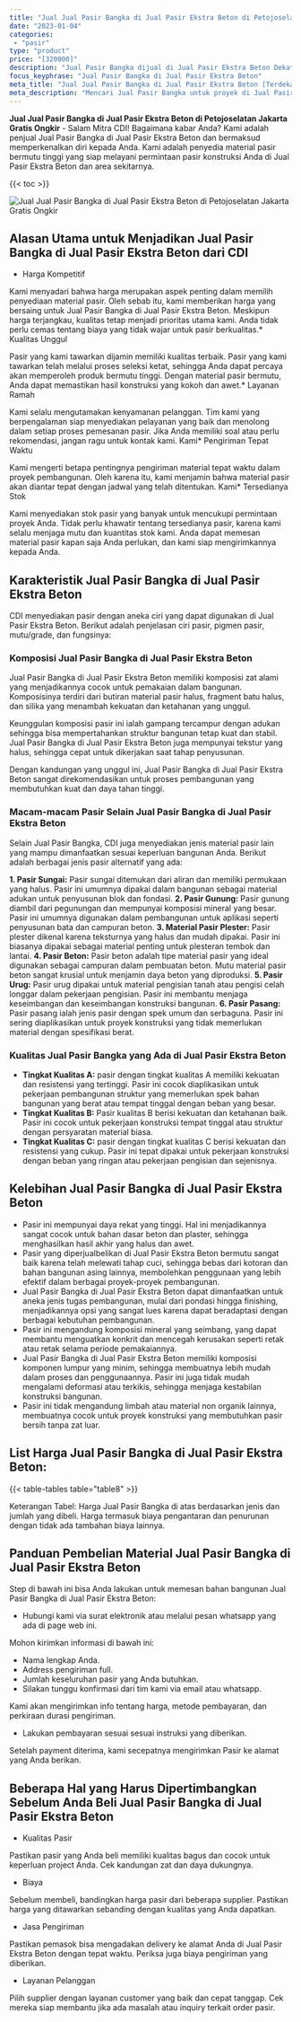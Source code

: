 ```yaml
---
title: "Jual Jual Pasir Bangka di Jual Pasir Ekstra Beton di Petojoselatan Jakarta Gratis Ongkir"
date: "2023-01-04"
categories:
 - "pasir"
type: "product"
price: "[320000]"
description: "Jual Pasir Bangka dijual di Jual Pasir Ekstra Beton Dekat. Jual Pasir Bangka ini sering digunakan dalam proyek konstruksi sebagai bahan campuran yang berkualitas dan bersih. Kontak kami untuk mendapatkan informasi lebih lanjut."
focus_keyphrase: "Jual Pasir Bangka di Jual Pasir Ekstra Beton"
meta_title: "Jual Jual Pasir Bangka di Jual Pasir Ekstra Beton [Terdekat] - CDI"
meta_description: "Mencari Jual Pasir Bangka untuk proyek di Jual Pasir Ekstra Beton? Kami menawarkan Jual Pasir Bangka berkualitas untuk material adukan. Dapatkan penawaran terbaik sekarang."
---
```


**Jual Jual Pasir Bangka di Jual Pasir Ekstra Beton di Petojoselatan Jakarta Gratis Ongkir** - Salam Mitra CDI! Bagaimana kabar Anda? Kami adalah penjual Jual Pasir Bangka di Jual Pasir Ekstra Beton dan bermaksud memperkenalkan diri kepada Anda. Kami adalah penyedia material pasir bermutu tinggi yang siap melayani permintaan pasir konstruksi Anda di Jual Pasir Ekstra Beton dan area sekitarnya.

{{< toc >}}

![Jual Jual Pasir Bangka di Jual Pasir Ekstra Beton di Petojoselatan Jakarta Gratis Ongkir](/images/pasir/pasir-bangunan-40.jpg)

## Alasan Utama untuk Menjadikan Jual Pasir Bangka di Jual Pasir Ekstra Beton dari CDI

*   Harga Kompetitif

Kami menyadari bahwa harga merupakan aspek penting dalam memilih penyediaan material pasir. Oleh sebab itu, kami memberikan harga yang bersaing untuk Jual Pasir Bangka di Jual Pasir Ekstra Beton. Meskipun harga terjangkau, kualitas tetap menjadi prioritas utama kami. Anda tidak perlu cemas tentang biaya yang tidak wajar untuk pasir berkualitas.*   Kualitas Unggul

Pasir yang kami tawarkan dijamin memiliki kualitas terbaik. Pasir yang kami tawarkan telah melalui proses seleksi ketat, sehingga Anda dapat percaya akan memperoleh produk bermutu tinggi. Dengan material pasir bermutu, Anda dapat memastikan hasil konstruksi yang kokoh dan awet.*   Layanan Ramah

Kami selalu mengutamakan kenyamanan pelanggan. Tim kami yang berpengalaman siap menyediakan pelayanan yang baik dan menolong dalam setiap proses pemesanan pasir. Jika Anda memiliki soal atau perlu rekomendasi, jangan ragu untuk kontak kami. Kami*   Pengiriman Tepat Waktu

Kami mengerti betapa pentingnya pengiriman material tepat waktu dalam proyek pembangunan. Oleh karena itu, kami menjamin bahwa material pasir akan diantar tepat dengan jadwal yang telah ditentukan. Kami*   Tersedianya Stok

Kami menyediakan stok pasir yang banyak untuk mencukupi permintaan proyek Anda. Tidak perlu khawatir tentang tersedianya pasir, karena kami selalu menjaga mutu dan kuantitas stok kami. Anda dapat memesan material pasir kapan saja Anda perlukan, dan kami siap mengirimkannya kepada Anda. 

## Karakteristik Jual Pasir Bangka di Jual Pasir Ekstra Beton

CDI menyediakan pasir dengan aneka ciri yang dapat digunakan di Jual Pasir Ekstra Beton. Berikut adalah penjelasan ciri pasir, pigmen pasir, mutu/grade, dan fungsinya:

### Komposisi Jual Pasir Bangka di Jual Pasir Ekstra Beton

Jual Pasir Bangka di Jual Pasir Ekstra Beton memiliki komposisi zat alami yang menjadikannya cocok untuk pemakaian dalam bangunan. Komposisinya terdiri dari butiran material pasir halus, fragment batu halus, dan silika yang menambah kekuatan dan ketahanan yang unggul.

Keunggulan komposisi pasir ini ialah gampang tercampur dengan adukan sehingga bisa mempertahankan struktur bangunan tetap kuat dan stabil. Jual Pasir Bangka di Jual Pasir Ekstra Beton juga mempunyai tekstur yang halus, sehingga cepat untuk dikerjakan saat tahap penyusunan.

Dengan kandungan yang unggul ini, Jual Pasir Bangka di Jual Pasir Ekstra Beton sangat direkomendasikan untuk proses pembangunan yang membutuhkan kuat dan daya tahan tinggi.

### Macam-macam Pasir Selain Jual Pasir Bangka di Jual Pasir Ekstra Beton

Selain Jual Pasir Bangka, CDI juga menyediakan jenis material pasir lain yang mampu dimanfaatkan sesuai keperluan bangunan Anda. Berikut adalah berbagai jenis pasir alternatif yang ada:

**1\. Pasir Sungai:** Pasir sungai ditemukan dari aliran dan memiliki permukaan yang halus. Pasir ini umumnya dipakai dalam bangunan sebagai material adukan untuk penyusunan blok dan fondasi.
**2\. Pasir Gunung:** Pasir gunung diambil dari pegunungan dan mempunyai komposisi mineral yang besar. Pasir ini umumnya digunakan dalam pembangunan untuk aplikasi seperti penyusunan bata dan campuran beton.
**3\. Material Pasir Plester:** Pasir plester dikenal karena teksturnya yang halus dan mudah dipakai. Pasir ini biasanya dipakai sebagai material penting untuk plesteran tembok dan lantai.
**4\. Pasir Beton:** Pasir beton adalah tipe material pasir yang ideal digunakan sebagai campuran dalam pembuatan beton. Mutu material pasir beton sangat krusial untuk menjamin daya beton yang diproduksi.
**5\. Pasir Urug:** Pasir urug dipakai untuk material pengisian tanah atau pengisi celah longgar dalam pekerjaan pengisian. Pasir ini membantu menjaga keseimbangan dan keseimbangan konstruksi bangunan.
**6\. Pasir Pasang:** Pasir pasang ialah jenis pasir dengan spek umum dan serbaguna. Pasir ini sering diaplikasikan untuk proyek konstruksi yang tidak memerlukan material dengan spesifikasi berat.

### Kualitas Jual Pasir Bangka yang Ada di Jual Pasir Ekstra Beton

*   **Tingkat Kualitas A:** pasir dengan tingkat kualitas A memiliki kekuatan dan resistensi yang tertinggi. Pasir ini cocok diaplikasikan untuk pekerjaan pembangunan struktur yang memerlukan spek bahan bangunan yang berat atau tempat tinggal dengan beban yang besar.
*   **Tingkat Kualitas B:** Pasir kualitas B berisi kekuatan dan ketahanan baik. Pasir ini cocok untuk pekerjaan konstruksi tempat tinggal atau struktur dengan persyaratan material biasa.
*   **Tingkat Kualitas C:** pasir dengan tingkat kualitas C berisi kekuatan dan resistensi yang cukup. Pasir ini tepat dipakai untuk pekerjaan konstruksi dengan beban yang ringan atau pekerjaan pengisian dan sejenisnya.

## Kelebihan Jual Pasir Bangka di Jual Pasir Ekstra Beton

*   Pasir ini mempunyai daya rekat yang tinggi. Hal ini menjadikannya sangat cocok untuk bahan dasar beton dan plaster, sehingga menghasilkan hasil akhir yang halus dan awet.
*   Pasir yang diperjualbelikan di Jual Pasir Ekstra Beton bermutu sangat baik karena telah melewati tahap cuci, sehingga bebas dari kotoran dan bahan bangunan asing lainnya, membolehkan penggunaan yang lebih efektif dalam berbagai proyek-proyek pembangunan.
*   Jual Pasir Bangka di Jual Pasir Ekstra Beton dapat dimanfaatkan untuk aneka jenis tugas pembangunan, mulai dari pondasi hingga finishing, menjadikannya opsi yang sangat lues karena dapat beradaptasi dengan berbagai kebutuhan pembangunan.
*   Pasir ini mengandung komposisi mineral yang seimbang, yang dapat membantu menguatkan konkrit dan mencegah kerusakan seperti retak atau retak selama periode pemakaiannya.
*   Jual Pasir Bangka di Jual Pasir Ekstra Beton memiliki komposisi komponen lumpur yang minim, sehingga membuatnya lebih mudah dalam proses dan penggunaannya. Pasir ini juga tidak mudah mengalami deformasi atau terkikis, sehingga menjaga kestabilan konstruksi bangunan.
*   Pasir ini tidak mengandung limbah atau material non organik lainnya, membuatnya cocok untuk proyek konstruksi yang membutuhkan pasir bersih tanpa zat luar.

## List Harga Jual Pasir Bangka di Jual Pasir Ekstra Beton:

{{< table-tables table="table8" >}}

Keterangan Tabel: Harga Jual Pasir Bangka di atas berdasarkan jenis dan jumlah yang dibeli. Harga termasuk biaya pengantaran dan penurunan dengan tidak ada tambahan biaya lainnya.

## Panduan Pembelian Material Jual Pasir Bangka di Jual Pasir Ekstra Beton

Step di bawah ini bisa Anda lakukan untuk memesan bahan bangunan Jual Pasir Bangka di Jual Pasir Ekstra Beton:

*   Hubungi kami via surat elektronik atau melalui pesan whatsapp yang ada di page web ini.

Mohon kirimkan informasi di bawah ini:

*   Nama lengkap Anda.
*   Address pengiriman full.
*   Jumlah keseluruhan pasir yang Anda butuhkan.
*   Silakan tunggu konfirmasi dari tim kami via email atau whatsapp.

Kami akan mengirimkan info tentang harga, metode pembayaran, dan perkiraan durasi pengiriman.
*   Lakukan pembayaran sesuai sesuai instruksi yang diberikan.

Setelah payment diterima, kami secepatnya mengirimkan Pasir ke alamat yang Anda berikan.

## Beberapa Hal yang Harus Dipertimbangkan Sebelum Anda Beli Jual Pasir Bangka di Jual Pasir Ekstra Beton

*   Kualitas Pasir

Pastikan pasir yang Anda beli memiliki kualitas bagus dan cocok untuk keperluan project Anda. Cek kandungan zat dan daya dukungnya.
*   Biaya

Sebelum membeli, bandingkan harga pasir dari beberapa supplier. Pastikan harga yang ditawarkan sebanding dengan kualitas yang Anda dapatkan.
*   Jasa Pengiriman

Pastikan pemasok bisa mengadakan delivery ke alamat Anda di Jual Pasir Ekstra Beton dengan tepat waktu. Periksa juga biaya pengiriman yang diberikan.
*   Layanan Pelanggan

Pilih supplier dengan layanan customer yang baik dan cepat tanggap. Cek mereka siap membantu jika ada masalah atau inquiry terkait order pasir.